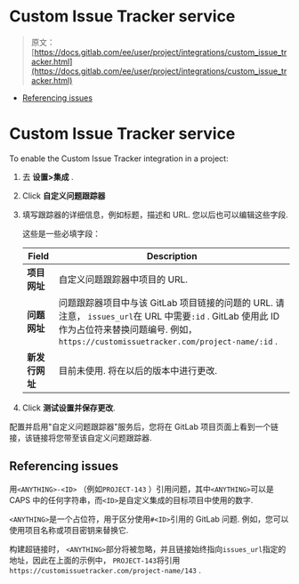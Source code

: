 # Custom Issue Tracker service

> 原文：[https://docs.gitlab.com/ee/user/project/integrations/custom_issue_tracker.html](https://docs.gitlab.com/ee/user/project/integrations/custom_issue_tracker.html)

*   [Referencing issues](#referencing-issues)

# Custom Issue Tracker service[](#custom-issue-tracker-service "Permalink")

To enable the Custom Issue Tracker integration in a project:

1.  去 **设置>集成** .
2.  Click **自定义问题跟踪器**
3.  填写跟踪器的详细信息，例如标题，描述和 URL. 您以后也可以编辑这些字段.

    这些是一些必填字段：

    | Field | Description |
    | --- | --- |
    | **项目网址** | 自定义问题跟踪器中项目的 URL. |
    | **问题网址** | 问题跟踪器项目中与该 GitLab 项目链接的问题的 URL. 请注意， `issues_url`在 URL 中需要`:id` . GitLab 使用此 ID 作为占位符来替换问题编号. 例如， `https://customissuetracker.com/project-name/:id` . |
    | **新发行网址** | 目前未使用. 将在以后的版本中进行更改. |

4.  Click **测试设置并保存更改**.

配置并启用"自定义问题跟踪器"服务后，您将在 GitLab 项目页面上看到一个链接，该链接将您带至该自定义问题跟踪器.

## Referencing issues[](#referencing-issues "Permalink")

用`<ANYTHING>-<ID>` （例如`PROJECT-143` ）引用问题，其中`<ANYTHING>`可以是 CAPS 中的任何字符串，而`<ID>`是自定义集成的目标项目中使用的数字.

`<ANYTHING>`是一个占位符，用于区分使用`#<ID>`引用的 GitLab 问题. 例如，您可以使用项目名称或项目密钥来替换它.

构建超链接时， `<ANYTHING>`部分将被忽略，并且链接始终指向`issues_url`指定的地址，因此在上面的示例中， `PROJECT-143`将引用`https://customissuetracker.com/project-name/143` .